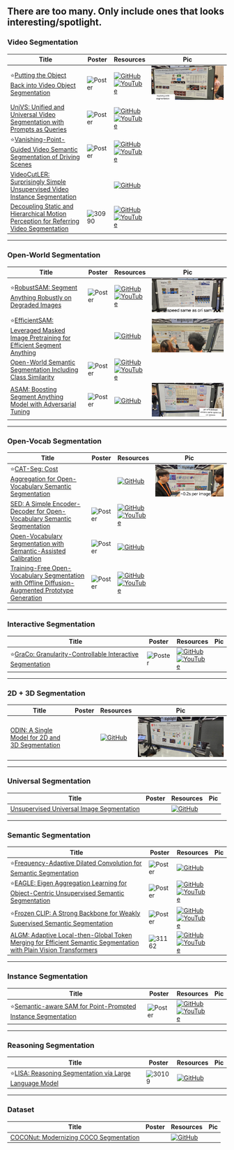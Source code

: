 ## There are too many. Only include ones that looks interesting/spotlight. 

### Video Segmentation
|Title|Poster|Resources|Pic|
|------|------|------|------|
| ⭐[Putting the Object Back into Video Object Segmentation ](https://openaccess.thecvf.com/content/CVPR2024/html/Cheng_Putting_the_Object_Back_into_Video_Object_Segmentation_CVPR_2024_paper.html)|![Poster](https://cvpr.thecvf.com/media/PosterPDFs/CVPR%202024/31438.png?t=1717298944.8735409) | [![GitHub](https://img.shields.io/github/stars/hkchengrex/Cutie?style=social)](https://github.com/hkchengrex/Cutie)<br> [![YouTube](https://img.shields.io/badge/YouTube-%23FF0000.svg?style=for-the-badge&logo=YouTube&logoColor=white)](https://www.youtube.com/watch?v=zA5wNUTf7hY)| ![Pic](https://github.com/HeChengHui/CVPR2024/blob/main/Papers/Topics/Segmentation/assets/WhatsApp%20Image%202024-07-03%20at%2017.15.27.jpeg)
| [UniVS: Unified and Universal Video Segmentation with Prompts as Queries ](https://openaccess.thecvf.com/content/CVPR2024/html/Li_UniVS_Unified_and_Universal_Video_Segmentation_with_Prompts_as_Queries_CVPR_2024_paper.html)|![Poster](https://github.com/HeChengHui/CVPR2024/blob/main/Papers/Topics/Segmentation/assets/31859.png) | [![GitHub](https://img.shields.io/github/stars/MinghanLi/UniVS?style=social)](https://github.com/MinghanLi/UniVS)<br> [![YouTube](https://img.shields.io/badge/YouTube-%23FF0000.svg?style=for-the-badge&logo=YouTube&logoColor=white)](https://www.youtube.com/watch?v=Je8BrxatgsU)
| ⭐[Vanishing-Point-Guided Video Semantic Segmentation of Driving Scenes ](https://openaccess.thecvf.com/content/CVPR2024/html/Guo_Vanishing-Point-Guided_Video_Semantic_Segmentation_of_Driving_Scenes_CVPR_2024_paper.html)|![Poster](https://cvpr.thecvf.com/media/PosterPDFs/CVPR%202024/29993.png?t=1717296403.025962) | [![GitHub](https://img.shields.io/github/stars/RascalGdd/VPSeg?style=social)](https://github.com/RascalGdd/VPSeg)<br> [![YouTube](https://img.shields.io/badge/YouTube-%23FF0000.svg?style=for-the-badge&logo=YouTube&logoColor=white)](https://www.youtube.com/watch?v=uaE_BTBRduQ)
| [VideoCutLER: Surprisingly Simple Unsupervised Video Instance Segmentation ](https://openaccess.thecvf.com/content/CVPR2024/html/Wang_VideoCutLER_Surprisingly_Simple_Unsupervised_Video_Instance_Segmentation_CVPR_2024_paper.html)| |[![GitHub](https://img.shields.io/github/stars/facebookresearch/CutLER?style=social)](https://github.com/facebookresearch/CutLER/blob/main/videocutler/README.md)
| [Decoupling Static and Hierarchical Motion Perception for Referring Video Segmentation ](https://openaccess.thecvf.com/content/CVPR2024/html/He_Decoupling_Static_and_Hierarchical_Motion_Perception_for_Referring_Video_Segmentation_CVPR_2024_paper.html)| ![30990](https://github.com/HeChengHui/CVPR2024/assets/84503515/9be03a23-4847-4f01-9b7a-141bf2be1059)| [![GitHub](https://img.shields.io/github/stars/heshuting555/DsHmp?style=social)](https://github.com/heshuting555/DsHmp)<br> [![YouTube](https://img.shields.io/badge/YouTube-%23FF0000.svg?style=for-the-badge&logo=YouTube&logoColor=white)](https://www.youtube.com/watch?v=9dGgOgLr488)

---

### Open-World Segmentation
|Title|Poster|Resources|Pic|
|------|------|------|------|
| ⭐[RobustSAM: Segment Anything Robustly on Degraded Images ](https://openaccess.thecvf.com/content/CVPR2024/html/Chen_RobustSAM_Segment_Anything_Robustly_on_Degraded_Images_CVPR_2024_paper.html)| ![Poster](https://github.com/HeChengHui/CVPR2024/blob/main/Papers/Topics/Segmentation/assets/29230.png) | [![GitHub](https://img.shields.io/github/stars/robustsam/RobustSAM?style=social)](https://github.com/robustsam/RobustSAM)<br> [![YouTube](https://img.shields.io/badge/YouTube-%23FF0000.svg?style=for-the-badge&logo=YouTube&logoColor=white)](https://www.youtube.com/watch?v=Awukqkbs6zM)| ![Pic](https://github.com/HeChengHui/CVPR2024/blob/main/Papers/Topics/Segmentation/assets/WhatsApp%20Image%202024-07-03%20at%2023.47.14.jpeg)
| ⭐[EfficientSAM: Leveraged Masked Image Pretraining for Efficient Segment Anything](https://openaccess.thecvf.com/content/CVPR2024/html/Xiong_EfficientSAM_Leveraged_Masked_Image_Pretraining_for_Efficient_Segment_Anything_CVPR_2024_paper.html) ||[![GitHub](https://img.shields.io/github/stars/yformer/EfficientSAM?style=social)](https://github.com/yformer/EfficientSAM)|![Pic](https://github.com/HeChengHui/CVPR2024/blob/main/Papers/Topics/Segmentation/assets/WhatsApp%20Image%202024-07-05%20at%2016.28.58.jpeg)
| [Open-World Semantic Segmentation Including Class Similarity ](https://openaccess.thecvf.com/content/CVPR2024/html/Sodano_Open-World_Semantic_Segmentation_Including_Class_Similarity_CVPR_2024_paper.html)| ![Poster](https://cvpr.thecvf.com/media/PosterPDFs/CVPR%202024/29608.png?t=1716464601.0709767) | [![GitHub](https://img.shields.io/github/stars/PRBonn/ContMAV?style=social)](https://github.com/PRBonn/ContMAV)<br> [![YouTube](https://img.shields.io/badge/YouTube-%23FF0000.svg?style=for-the-badge&logo=YouTube&logoColor=white)](https://www.youtube.com/watch?v=ei2cbyPQgag)|
| [ASAM: Boosting Segment Anything Model with Adversarial Tuning ](https://openaccess.thecvf.com/content/CVPR2024/html/Li_ASAM_Boosting_Segment_Anything_Model_with_Adversarial_Tuning_CVPR_2024_paper.html)| ![Poster](https://cvpr.thecvf.com/media/PosterPDFs/CVPR%202024/31630.png?t=1717313200.7029068) | [![GitHub](https://img.shields.io/github/stars/luckybird1994/ASAM?style=social)](https://github.com/luckybird1994/ASAM)|![Pic](https://github.com/HeChengHui/CVPR2024/blob/main/Papers/Topics/Segmentation/assets/WhatsApp%20Image%202024-07-03%20at%2023.26.12.jpeg)

---

### Open-Vocab Segmentation
|Title|Poster|Resources|Pic|
|------|------|------|------|
| ⭐[CAT-Seg: Cost Aggregation for Open-Vocabulary Semantic Segmentation ](https://openaccess.thecvf.com/content/CVPR2024/html/Cho_CAT-Seg_Cost_Aggregation_for_Open-Vocabulary_Semantic_Segmentation_CVPR_2024_paper.html)| | [![GitHub](https://img.shields.io/github/stars/KU-CVLAB/CAT-Seg?style=social)](https://github.com/KU-CVLAB/CAT-Seg)| ![Pic](https://github.com/HeChengHui/CVPR2024/blob/main/Papers/Topics/Segmentation/assets/WhatsApp%20Image%202024-07-03%20at%2023.50.35.jpeg)
| [SED: A Simple Encoder-Decoder for Open-Vocabulary Semantic Segmentation ](https://openaccess.thecvf.com/content/CVPR2024/html/Xie_SED_A_Simple_Encoder-Decoder_for_Open-Vocabulary_Semantic_Segmentation_CVPR_2024_paper.html)| ![Poster](https://cvpr.thecvf.com/media/PosterPDFs/CVPR%202024/31675.png?t=1716687368.6970675) | [![GitHub](https://img.shields.io/github/stars/xb534/SED?style=social)](https://github.com/xb534/SED)<br> [![YouTube](https://img.shields.io/badge/YouTube-%23FF0000.svg?style=for-the-badge&logo=YouTube&logoColor=white)](https://www.youtube.com/watch?v=1hfCnjtTtSo)
| [Open-Vocabulary Segmentation with Semantic-Assisted Calibration ](https://openaccess.thecvf.com/content/CVPR2024/html/Liu_Open-Vocabulary_Segmentation_with_Semantic-Assisted_Calibration_CVPR_2024_paper.html)| ![Poster](https://github.com/HeChengHui/CVPR2024/blob/main/Papers/Topics/Segmentation/assets/29834.png) | [![GitHub](https://img.shields.io/github/stars/yongliu20/SCAN?style=social)](https://github.com/yongliu20/SCAN)
| [Training-Free Open-Vocabulary Segmentation with Offline Diffusion-Augmented Prototype Generation ](https://openaccess.thecvf.com/content/CVPR2024/html/Barsellotti_Training-Free_Open-Vocabulary_Segmentation_with_Offline_Diffusion-Augmented_Prototype_Generation_CVPR_2024_paper.html)| ![Poster](https://cvpr.thecvf.com/media/PosterPDFs/CVPR%202024/30941.png?t=1717429631.8403218) | [![GitHub](https://img.shields.io/github/stars/aimagelab/freeda?style=social)](https://github.com/aimagelab/freeda)<br> [![YouTube](https://img.shields.io/badge/YouTube-%23FF0000.svg?style=for-the-badge&logo=YouTube&logoColor=white)](https://www.youtube.com/watch?v=lXpr2DorzQU)

---

### Interactive Segmentation
|Title|Poster|Resources|Pic|
|------|------|------|------|
| ⭐[GraCo: Granularity-Controllable Interactive Segmentation ](https://openaccess.thecvf.com/content/CVPR2024/html/Zhao_GraCo_Granularity-Controllable_Interactive_Segmentation_CVPR_2024_paper.html)| ![Poster](https://cvpr.thecvf.com/media/PosterPDFs/CVPR%202024/31571.png?t=1717420465.3381748) | [![GitHub](https://img.shields.io/github/stars/Zhao-Yian/GraCo?style=social)](https://github.com/Zhao-Yian/GraCo)<br> [![YouTube](https://img.shields.io/badge/YouTube-%23FF0000.svg?style=for-the-badge&logo=YouTube&logoColor=white)](https://www.youtube.com/watch?v=DGCQSLC-prU)

---

### 2D + 3D Segmentation
|Title|Poster|Resources|Pic|
|------|------|------|------|
| [ODIN: A Single Model for 2D and 3D Segmentation ](https://openaccess.thecvf.com/content/CVPR2024/html/Jain_ODIN_A_Single_Model_for_2D_and_3D_Segmentation_CVPR_2024_paper.html)| | [![GitHub](https://img.shields.io/github/stars/ayushjain1144/odin?style=social)](https://github.com/ayushjain1144/odin)|![Pic](https://github.com/HeChengHui/CVPR2024/blob/main/Papers/Topics/Segmentation/assets/WhatsApp%20Image%202024-07-03%20at%2023.02.07.jpeg)

---

### Universal Segmentation
|Title|Poster|Resources|Pic|
|------|------|------|------|
| [Unsupervised Universal Image Segmentation ](https://openaccess.thecvf.com/content/CVPR2024/html/Niu_Unsupervised_Universal_Image_Segmentation_CVPR_2024_paper.html)| |[![GitHub](https://img.shields.io/github/stars/u2seg/U2Seg?style=social)](https://github.com/u2seg/U2Seg)

---

### Semantic Segmentation
|Title|Poster|Resources|Pic|
|------|------|------|------|
| ⭐[Frequency-Adaptive Dilated Convolution for Semantic Segmentation ](https://openaccess.thecvf.com/content/CVPR2024/html/Chen_Frequency-Adaptive_Dilated_Convolution_for_Semantic_Segmentation_CVPR_2024_paper.html)|![Poster](https://cvpr.thecvf.com/media/PosterPDFs/CVPR%202024/30701.png?t=1717170034.0834613) | [![GitHub](https://img.shields.io/github/stars/Linwei-Chen/FADC?style=social)](https://github.com/Linwei-Chen/FADC)
| ⭐[EAGLE: Eigen Aggregation Learning for Object-Centric Unsupervised Semantic Segmentation ](https://openaccess.thecvf.com/content/CVPR2024/html/Kim_EAGLE_Eigen_Aggregation_Learning_for_Object-Centric_Unsupervised_Semantic_Segmentation_CVPR_2024_paper.html)|![Poster](https://cvpr.thecvf.com/media/PosterPDFs/CVPR%202024/30293.png?t=1717421354.7938871) | [![GitHub](https://img.shields.io/github/stars/MICV-yonsei/EAGLE?style=social)](https://github.com/MICV-yonsei/EAGLE)<br> [![YouTube](https://img.shields.io/badge/YouTube-%23FF0000.svg?style=for-the-badge&logo=YouTube&logoColor=white)](https://www.youtube.com/watch?v=0a799IDW4e0)
| ⭐[Frozen CLIP: A Strong Backbone for Weakly Supervised Semantic Segmentation ](https://openaccess.thecvf.com/content/CVPR2024/html/Zhang_Frozen_CLIP_A_Strong_Backbone_for_Weakly_Supervised_Semantic_Segmentation_CVPR_2024_paper.html)| ![Poster](https://cvpr.thecvf.com/media/PosterPDFs/CVPR%202024/30253.png?t=1716781257.513028) | [![GitHub](https://img.shields.io/github/stars/zbf1991/WeCLIP?style=social)](https://github.com/zbf1991/WeCLIP)<br> [![YouTube](https://img.shields.io/badge/YouTube-%23FF0000.svg?style=for-the-badge&logo=YouTube&logoColor=white)](https://www.youtube.com/watch?v=Lh489nTm_M0)
| [ALGM: Adaptive Local-then-Global Token Merging for Efficient Semantic Segmentation with Plain Vision Transformers ](https://openaccess.thecvf.com/content/CVPR2024/html/Norouzi_ALGM_Adaptive_Local-then-Global_Token_Merging_for_Efficient_Semantic_Segmentation_with_CVPR_2024_paper.html)| ![31162](https://github.com/HeChengHui/CVPR2024/assets/84503515/05832c15-8d81-458c-8bd0-39cab2532c82)| [![GitHub](https://img.shields.io/github/stars/tue-mps/algm-segmenter?style=social)](https://github.com/tue-mps/algm-segmenter)<br> [![YouTube](https://img.shields.io/badge/YouTube-%23FF0000.svg?style=for-the-badge&logo=YouTube&logoColor=white)](https://www.youtube.com/watch?v=WYGB58Omfz4)

---

### Instance Segmentation
|Title|Poster|Resources|Pic|
|------|------|------|------|
| ⭐[Semantic-aware SAM for Point-Prompted Instance Segmentation ](https://openaccess.thecvf.com/content/CVPR2024/html/Wei_Semantic-aware_SAM_for_Point-Prompted_Instance_Segmentation_CVPR_2024_paper.html)| ![Poster](https://github.com/HeChengHui/CVPR2024/blob/main/Papers/Topics/Segmentation/assets/29420.png) | [![GitHub](https://img.shields.io/github/stars/zhaoyangwei123/SAPNet?style=social)](https://github.com/zhaoyangwei123/SAPNet)<br> [![YouTube](https://img.shields.io/badge/YouTube-%23FF0000.svg?style=for-the-badge&logo=YouTube&logoColor=white)](https://www.youtube.com/watch?v=42-tJFmT7Ao)

---

### Reasoning Segmentation
|Title|Poster|Resources|Pic|
|------|------|------|------|
| ⭐[LISA: Reasoning Segmentation via Large Language Model ](https://openaccess.thecvf.com/content/CVPR2024/html/Lai_LISA_Reasoning_Segmentation_via_Large_Language_Model_CVPR_2024_paper.html)| ![30109](https://github.com/HeChengHui/CVPR2024/assets/84503515/81b0c9e1-9da7-49fa-81f8-5c4f928c49f8)| [![GitHub](https://img.shields.io/github/stars/dvlab-research/LISA?style=social)](https://github.com/dvlab-research/LISA)

---

### Dataset
|Title|Poster|Resources|Pic|
|------|------|------|------|
| [COCONut: Modernizing COCO Segmentation ](https://openaccess.thecvf.com/content/CVPR2024/html/Deng_COCONut_Modernizing_COCO_Segmentation_CVPR_2024_paper.html)||[![GitHub](https://img.shields.io/github/stars/bytedance/coconut_cvpr2024?style=social)](https://github.com/bytedance/coconut_cvpr2024)

